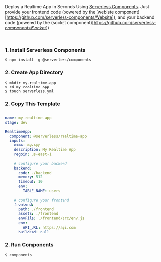 &nbsp;

Deploy a Realtime App in Seconds Using [Serverless Components](https://github.com/serverless/components). Just provide your frontend code (powered by the (webiste component)[https://github.com/serverless-components/Website]), and your backend code (powered by the (socket component)[https://github.com/serverless-components/Socket])

&nbsp;

### 1. Install Serverless Components

```
$ npm install -g @serverless/components
```

### 2. Create App Directory 

```
$ mkdir my-realtime-app
$ cd my-realtime-app
$ touch serverless.yml
```

### 2. Copy This Template

```yml

name: my-realtime-app
stage: dev

RealtimeApp:
  component: @serverless/realtime-app
  inputs:
    name: my-app
    description: My Realtime App
    regoin: us-east-1
  
    # configure your backend
    backend:
      code: ./backend
      memory: 512
      timeout: 10
      env:
        TABLE_NAME: users
        
    # configure your frontend
    frontend:
      path: ./frontend
      assets: ./frontend
      envFile: ./frontend/src/env.js
      env:
        API_URL: https://api.com
      buildCmd: null
```

### 2. Run Components

```
$ components
```
